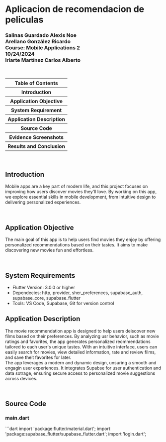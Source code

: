 <h1>Aplicacion de recomendacion de peliculas</h1>
<h3>Salinas Guardado Alexis Noe <br> Arellano González Ricardo <br> Course: Mobile Applications 2 <br> 10/24/2024 <br> Iriarte Martínez Carlos Alberto</h3>
<br>
<table>
  <tr>
    <th>Table of Contents</th>
  </tr>
  <tr>
    <th>Introduction</th>
  </tr>
  <tr>
    <th>Application Objective</th>
  </tr>
  <tr>
    <th>System Requirement</th>
  </tr>
  <tr>
    <th>Application Description</th>
  </tr>
  <tr>
    <th>Source Code</th>
  </tr>
  <tr>
    <th>Evidence Screenshots</th>
  </tr>
  <tr>
    <th>Results and Conclusion</th>
  </tr>
</table>
<br>
<h2>Introduction</h2>
<p>Mobile apps are a key part of modern life, and this project focuses on improving how users discover movies they'll love. By working on this app, we explore essential skills in mobile development, from intuitive design to delivering personalized experiences.</p>
<br>
<h2>Application Objective</h2>
<p>The main goal of this app is to help users find movies they enjoy by offering personalized recommendations based on their tastes. It aims to make discovering new movies fun and effortless.</p>
<br>
<h2>System Requirements</h2>
<ul>
  <li>Flutter Version: 3.0.0 or higher</li>
  <li>Dependecies: http, provider, sher_preferences, supabase_auth, supabase_core, supabase_flutter</li>
  <li>Tools: VS Code, Supabase, Git for version control</li>
</ul>

<h2>Application Description</h2>
<p>The movie recommendation app is designed to help users deiscover new films based on their preferences. By analyzing usr behavior, such as movie ratings and favorites, the app generates personalized reommendations tailored to each user's unique tastes. With an intuitive interface, users can easily search for movies, view detailed information, rate and review films, and save theit favorites for later. <br> The app leverages a modern and dynamic design, unsuring a smooth and engagin user experiences. It integrates Supabse for user authentication and data sotrage, ensuring secure access to personalized movie suggestions across devices.</p>
<br>
<h2>Source Code</h2>
<h3>main.dart</h3>
```dart
import 'package:flutter/material.dart';
import 'package:supabase_flutter/supabase_flutter.dart';
import 'login.dart';
